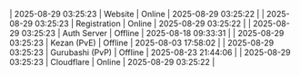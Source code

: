 | 2025-08-29 03:25:23 | Website | Online | 2025-08-29 03:25:22 |
| 2025-08-29 03:25:23 | Registration | Online | 2025-08-29 03:25:22 |
| 2025-08-29 03:25:23 | Auth Server | Offline | 2025-08-18 09:33:31 |
| 2025-08-29 03:25:23 | Kezan (PvE) | Offline | 2025-08-03 17:58:02 |
| 2025-08-29 03:25:23 | Gurubashi (PvP) | Offline | 2025-08-23 21:44:06 |
| 2025-08-29 03:25:23 | Cloudflare | Online | 2025-08-29 03:25:22 |
